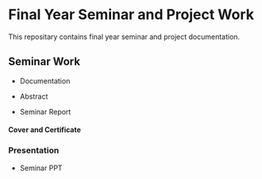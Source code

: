 # Final Year Seminar and Project Work

This repositary contains final year seminar and project documentation.

## Seminar Work

* Documentation  

* Abstract

* Seminar Report

#### Cover and Certificate

### Presentation

* Seminar PPT
